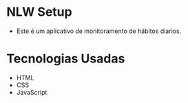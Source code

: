 # NLW Setup

- Este é um aplicativo de monitoramento de hábitos diarios. 

# Tecnologias Usadas

- HTML
- CSS
- JavaScript

